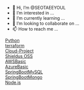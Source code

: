 - 👋 Hi, I’m @SEOTAEEYOUL
- 👀 I’m interested in ...
- 🌱 I’m currently learning ...
- 💞️ I’m looking to collaborate on ...
- 📫 How to reach me ...

<!---
SEOTAEEYOUL/SEOTAEEYOUL is a ✨ special ✨ repository because its `README.md` (this file) appears on your GitHub profile.
You can click the Preview link to take a look at your changes.
--->

[Python](https://github.com/SEOTAEEYOUL/python)  
[terraform](https://github.com/SEOTAEEYOUL/terraform)  
[Cloud-Project](https://github.com/SEOTAEEYOUL/Cloud-Project)  
[Shieldus OSS](https://github.com/SEOTAEEYOUL/Project-S)  
[AWSBasic](https://github.com/SEOTAEEYOUL/AWSBasic)  
[AzureBasic](https://github.com/SEOTAEEYOUL/AzureBasic)  
[SpringBootMySQL](https://github.com/SEOTAEEYOUL/SpringBootMySQL)  
[SpringBootMongo](https://github.com/SEOTAEEYOUL/SpringBootMongo)  
[Node.js](https://github.com/SEOTAEEYOUL/nodejs)
